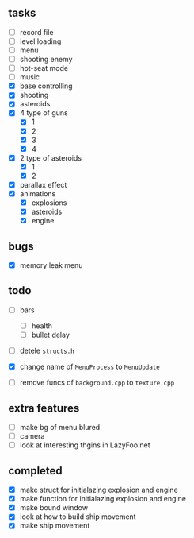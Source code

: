 ## tasks

- [ ] record file
- [ ] level loading
- [ ] menu
- [ ] shooting enemy
- [ ] hot-seat mode
- [ ] music
- [x] base controlling
- [x] shooting
- [x] asteroids
- [x] 4 type of guns
    - [x] 1
    - [x] 2
    - [x] 3
    - [x] 4
- [x] 2 type of asteroids
    - [x] 1
    - [x] 2
- [x] parallax effect
- [x] animations
    - [x] explosions
    - [x] asteroids
    - [x] engine

## bugs

- [x] memory leak menu

## todo

- [ ] bars
    - [ ] health
    - [ ] bullet delay
- [ ] detele `structs.h`
- [x] change name of `MenuProcess` to `MenuUpdate`
- [ ] remove funcs of `background.cpp` to `texture.cpp`


## extra features

- [ ] make bg of menu blured
- [ ] camera
- [ ] look at interesting thgins in LazyFoo.net

## completed

- [x] make struct for initialazing explosion and engine
- [x] make function for initialazing explosion and engine
- [x] make bound window
- [x] look at how to build ship movement
- [x] make ship movement
